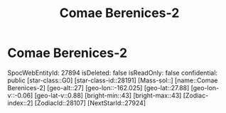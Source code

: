 ﻿---
title: "Comae Berenices-2"
location: [27.88,-162.025,27]
type: Station
tags:
- astro/Star

---

# Comae Berenices-2

SpocWebEntityId: 27894
isDeleted: false
isReadOnly: false
confidential: public
[star-class::G0]
[star-class-id::28191]
[Mass-sol::]
[name::Comae Berenices-2]
[geo-alt::27]
[geo-lon::-162.025]
[geo-lat::27.88]
[geo-lon-v::-0.06]
[geo-lat-v::0.88]
[bright-min::43]
[bright-max::43]
[Zodiac-index::2]
[ZodiacId::28107]
[NextStarId::27924]

